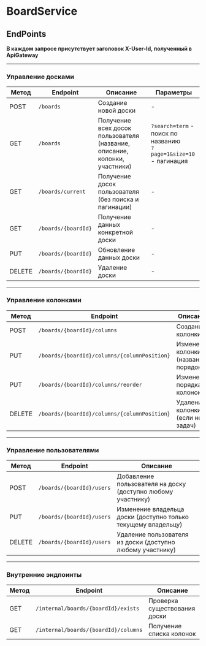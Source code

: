 # BoardService

## EndPoints

**В каждом запросе присутствует заголовок X-User-Id, полученный в ApiGateway**

---

### Управление досками

| Метод  | Endpoint            | Описание                                                                                     | Параметры                                                                 |
|--------|---------------------|----------------------------------------------------------------------------------------------|---------------------------------------------------------------------------|
| POST   | `/boards`           | Создание новой доски                                                                         | -                                                                         |
| GET    | `/boards`           | Получение всех досок пользователя (название, описание, колонки, участники)                  | `?search=term` - поиск по названию<br>`?page=1&size=10` - пагинация       |
| GET    | `/boards/current`   | Получение досок пользователя (без поиска и пагинации)                                       | -                                                                         |
| GET    | `/boards/{boardId}` | Получение данных конкретной доски                                                           | -                                                                         |
| PUT    | `/boards/{boardId}` | Обновление данных доски                                                                      | -                                                                         |
| DELETE | `/boards/{boardId}` | Удаление доски                                                                              | -                                                                         |

---

### Управление колонками

| Метод  | Endpoint                                      | Описание                                      |
|--------|-----------------------------------------------|-----------------------------------------------|
| POST   | `/boards/{boardId}/columns`                   | Создание колонки                              |
| PUT    | `/boards/{boardId}/columns/{columnPosition}`  | Изменение колонки (название, порядок)         |
| PUT    | `/boards/{boardId}/columns/reorder`           | Изменение порядка колонок                     |
| DELETE | `/boards/{boardId}/columns/{columnPosition}`  | Удаление колонки (если нет задач)             |

---

### Управление пользователями

| Метод  | Endpoint                      | Описание                                                                 |
|--------|-------------------------------|--------------------------------------------------------------------------|
| POST   | `/boards/{boardId}/users`     | Добавление пользователя на доску (доступно любому участнику)            |
| PUT    | `/boards/{boardId}/users`     | Изменение владельца доски (доступно только текущему владельцу)          |
| DELETE | `/boards/{boardId}/users`     | Удаление пользователя из доски (доступно любому участнику)              |

---

### Внутренние эндпоинты

| Метод | Endpoint                             | Описание                     |
|-------|--------------------------------------|------------------------------|
| GET   | `/internal/boards/{boardId}/exists`  | Проверка существования доски |
| GET   | `/internal/boards/{boardId}/columns` | Получение списка колонок     |

